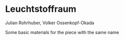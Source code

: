 # Leuchtstoffraum
Julian Rohrhuber, Volker Ossenkopf-Okada

Some basic materials for the piece with the same name
